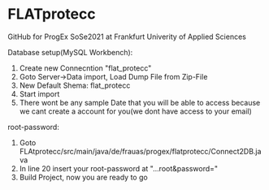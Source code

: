 # FLATprotecc
GitHub for ProgEx SoSe2021 at Frankfurt Univerity of Applied Sciences

Database setup(MySQL Workbench): 
1. Create new Connecntion "flat_protecc"
2. Goto Server->Data import, Load Dump File from Zip-File
3. New Default Shema: flat_protecc
4. Start import
5. There wont be any sample Date that you will be able to access because we cant create a account for you(we dont have access to your email)

root-password:
1. Goto FLAtprotecc/src/main/java/de/frauas/progex/flatprotecc/Connect2DB.java
2. In line 20 insert your root-password at "...root&password="
3. Build Project, now you are ready to go


